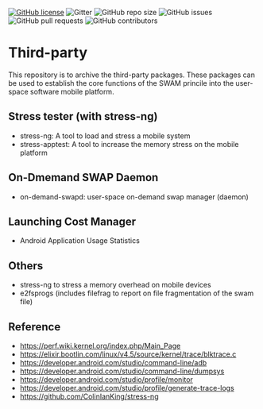 [![GitHub license](https://dmlc.github.io/img/apache2.svg)](LICENSE) 
![Gitter](https://img.shields.io/gitter/room/mobile-swam/third-party) ![GitHub repo size](https://img.shields.io/github/repo-size/mobile-swam/third-party) ![GitHub issues](https://img.shields.io/github/issues/mobile-swam/third-party) ![GitHub pull requests](https://img.shields.io/github/issues-pr/mobile-swam/third-party) ![GitHub contributors](https://img.shields.io/github/contributors/mobile-swam/third-party)


# Third-party
This repository is to archive the third-party packages. These packages can be used to establish the core functions of the SWAM princile into the user-space software mobile platform.

## Stress tester (with stress-ng)
* stress-ng: A tool to load and stress a mobile system
* stress-apptest: A tool to increase the memory stress on the mobile platform 

## On-Dmemand SWAP Daemon
* on-demand-swapd: user-space on-demand swap manager (daemon)

## Launching Cost Manager
* Android Application Usage Statistics

## Others
* stress-ng to stress a memory overhead on mobile devices
* e2fsprogs (includes filefrag to report on file fragmentation of the swam file)


## Reference
* https://perf.wiki.kernel.org/index.php/Main_Page
* https://elixir.bootlin.com/linux/v4.5/source/kernel/trace/blktrace.c
* https://developer.android.com/studio/command-line/adb
* https://developer.android.com/studio/command-line/dumpsys
* https://developer.android.com/studio/profile/monitor
* https://developer.android.com/studio/profile/generate-trace-logs
* https://github.com/ColinIanKing/stress-ng

